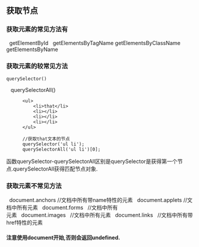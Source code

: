 ## 获取节点
### 获取元素的常见方法有
   getElementById 
   getElementsByTagName
   getElementsByClassName
   getElementsByName
   

### 获取元素的较常见方法
    querySelector()
    querySelectorAll()
```
      <ul>
          <li>that</li>
          <li></li>
          <li></li>
          <li></li>
      </ul>
      
      //获取that文本的节点
      querySelector('ul li');
      querySelectorAll('ul li')[0];
 ```
 函数querySelector-querySelectorAll区别是querySelector是获得第一个节点.querySelectorAll获得匹配节点对象.
   
### 获取元素不常见方法
   document.anchors  //文档中所有带name特性的<a>元素
   document.applets  //文档中所有<applet>元素
   document.forms   //文档中所有<form>元素
   document.images   //文档中所有<img>元素
   document.links   //文档中所有带href特性的<a>元素
#### 注意使用document开始,否则会返回undefined.
